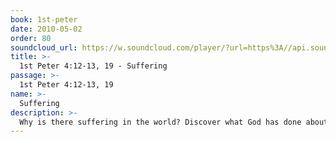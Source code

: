 ```yaml
---
book: 1st-peter
date: 2010-05-02
order: 80
soundcloud_url: https://w.soundcloud.com/player/?url=https%3A//api.soundcloud.com/tracks/
title: >-
  1st Peter 4:12-13, 19 - Suffering
passage: >-
  1st Peter 4:12-13, 19
name: >-
  Suffering
description: >-
  Why is there suffering in the world? Discover what God has done about it.
---
```


